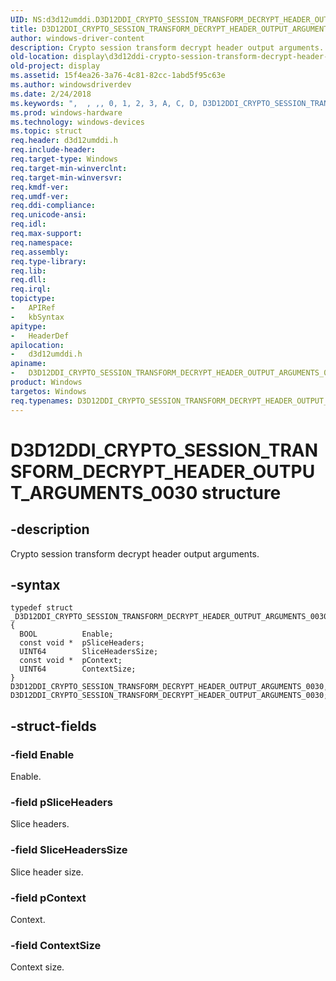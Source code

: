 ```yaml
---
UID: NS:d3d12umddi.D3D12DDI_CRYPTO_SESSION_TRANSFORM_DECRYPT_HEADER_OUTPUT_ARGUMENTS_0030
title: D3D12DDI_CRYPTO_SESSION_TRANSFORM_DECRYPT_HEADER_OUTPUT_ARGUMENTS_0030
author: windows-driver-content
description: Crypto session transform decrypt header output arguments.
old-location: display\d3d12ddi-crypto-session-transform-decrypt-header-output-arguments-0030.htm
old-project: display
ms.assetid: 15f4ea26-3a76-4c81-82cc-1abd5f95c63e
ms.author: windowsdriverdev
ms.date: 2/24/2018
ms.keywords: ",  , ,, 0, 1, 2, 3, A, C, D, D3D12DDI_CRYPTO_SESSION_TRANSFORM_DECRYPT_HEADER_OUTPUT_ARGUMENTS_0030, D3D12DDI_CRYPTO_SESSION_TRANSFORM_DECRYPT_HEADER_OUTPUT_ARGUMENTS_0030 structure [Display Devices], E, F, G, H, I, M, N, O, P, R, S, T, U, Y, _, d3d12umddi/D3D12DDI_CRYPTO_SESSION_TRANSFORM_DECRYPT_HEADER_OUTPUT_ARGUMENTS_0030, display.d3d12ddi-crypto-session-transform-decrypt-header-output-arguments-0030"
ms.prod: windows-hardware
ms.technology: windows-devices
ms.topic: struct
req.header: d3d12umddi.h
req.include-header: 
req.target-type: Windows
req.target-min-winverclnt: 
req.target-min-winversvr: 
req.kmdf-ver: 
req.umdf-ver: 
req.ddi-compliance: 
req.unicode-ansi: 
req.idl: 
req.max-support: 
req.namespace: 
req.assembly: 
req.type-library: 
req.lib: 
req.dll: 
req.irql: 
topictype:
-	APIRef
-	kbSyntax
apitype:
-	HeaderDef
apilocation:
-	d3d12umddi.h
apiname:
-	D3D12DDI_CRYPTO_SESSION_TRANSFORM_DECRYPT_HEADER_OUTPUT_ARGUMENTS_0030
product: Windows
targetos: Windows
req.typenames: D3D12DDI_CRYPTO_SESSION_TRANSFORM_DECRYPT_HEADER_OUTPUT_ARGUMENTS_0030
---
```


# D3D12DDI_CRYPTO_SESSION_TRANSFORM_DECRYPT_HEADER_OUTPUT_ARGUMENTS_0030 structure


## -description


Crypto session transform decrypt header output arguments.


## -syntax


````
typedef struct _D3D12DDI_CRYPTO_SESSION_TRANSFORM_DECRYPT_HEADER_OUTPUT_ARGUMENTS_0030 {
  BOOL          Enable;
  const void *  pSliceHeaders;
  UINT64        SliceHeadersSize;
  const void *  pContext;
  UINT64        ContextSize;
} D3D12DDI_CRYPTO_SESSION_TRANSFORM_DECRYPT_HEADER_OUTPUT_ARGUMENTS_0030, D3D12DDI_CRYPTO_SESSION_TRANSFORM_DECRYPT_HEADER_OUTPUT_ARGUMENTS_0030;
````


## -struct-fields




### -field Enable

Enable.


### -field pSliceHeaders

Slice headers.


### -field SliceHeadersSize

Slice header size.


### -field pContext

Context.


### -field ContextSize

Context size.

